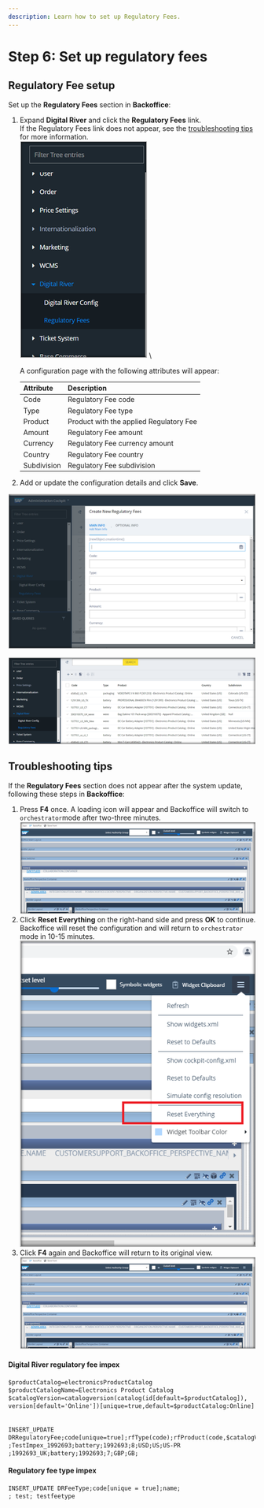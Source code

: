 ```yaml
---
description: Learn how to set up Regulatory Fees.
---
```


# Step 6: Set up regulatory fees

## Regulatory Fee setup

Set up the **Regulatory Fees** section in **Backoffice**:

1.  Expand **Digital River** and click the **Regulatory Fees** link. \
    If the Regulatory Fees link does not appear, see the [troubleshooting tips](step-8-set-up-the-regulatory-fee.md#troubleshooting-tips) for more information.\
    &#x20;![](<../.gitbook/assets/Regulatory fee (1).png>) \


    A configuration page with the following attributes will appear: &#x20;

    | Attribute   | Description                             |
    | ----------- | --------------------------------------- |
    | Code        | Regulatory Fee code                     |
    | Type        | Regulatory Fee type                     |
    | Product     | Product with the applied Regulatory Fee |
    | Amount      | Regulatory Fee amount                   |
    | Currency    | Regulatory Fee currency amount          |
    | Country     | Regulatory Fee country                  |
    | Subdivision | Regulatory Fee subdivision              |
2. Add or update the configuration details and click **Save**.&#x20;

![](<../.gitbook/assets/Regulatory fee 2.png>)

![](<../.gitbook/assets/Regulatory fee 3 (1).png>)

## Troubleshooting tips

If the **Regulatory Fees** section does not appear after the system update, following these steps in **Backoffice**:

1. Press **F4** once. A loading icon will appear and Backoffice will switch to `orchestrator`mode after two-three minutes.\
   &#x20;![](<../.gitbook/assets/Regulatory fee 4.png>)&#x20;
2. Click **Reset Everything** on the right-hand side and press **OK** to continue. Backoffice will reset the configuration and will return to `orchestrator` mode in 10-15 minutes. \
   ![](<../.gitbook/assets/Regulatory fee 5.png>)&#x20;
3. Click **F4** again and Backoffice will return to its original view.  \
   ![](<../.gitbook/assets/Regulatory fee 6.png>)&#x20;

#### Digital River regulatory fee impex

```
$productCatalog=electronicsProductCatalog
$productCatalogName=Electronics Product Catalog
$catalogVersion=catalogversion(catalog(id[default=$productCatalog]),
version[default='Online'])[unique=true,default=$productCatalog:Online]


INSERT_UPDATE DRRegulatoryFee;code[unique=true];rfType(code);rfProduct(code,$catalogVersion);rfAmount;rfCurrency(isocode);rfCountry(isocode);subdivision(isocode)
;TestImpex_1992693;battery;1992693;8;USD;US;US-PR
;1992693_UK;battery;1992693;7;GBP;GB;
```

#### Regulatory fee type impex

```
INSERT_UPDATE DRFeeType;code[unique = true];name;
; test; testfeetype
```

